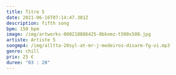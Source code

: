 ```yaml
---
title: Titre 5
date: 2021-06-16T07:14:47.381Z
description: fifth song
bpm: 150 bpm
image: /img/artworks-000218886425-8bknmz-t500x500.jpg
artiste: Artiste 5
songmp4: /img/alltta-20syl-at-mr-j-medeiros-disarm-fg-vi.mp3
genre: chill
prix: 25 €
duree: "03 : 20"
---
```

